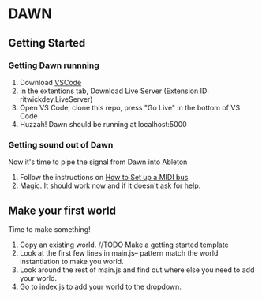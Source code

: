 # DAWN

## Getting Started

### Getting Dawn runnning
1. Download [VSCode](https://code.visualstudio.com/Download)
2. In the extentions tab, Download Live Server (Extension ID: ritwickdey.LiveServer)
3. Open VS Code, clone this repo, press "Go Live" in the bottom of VS Code
4. Huzzah! Dawn should be running at localhost:5000

### Getting sound out of Dawn
Now it's time to pipe the signal from Dawn into Ableton
1. Follow the instructions on [How to Set up a MIDI bus](https://help.ableton.com/hc/en-us/articles/209774225-Setting-up-a-virtual-MIDI-bus)
2. Magic. It should work now and if it doesn't ask for help.

## Make your first world
Time to make something!
1. Copy an existing world. //TODO Make a getting started template
2. Look at the first few lines in main.js– pattern match the world instantiation to make you world.
3. Look around the rest of main.js and find out where else you need to add your world.
4. Go to index.js to add your world to the dropdown.
